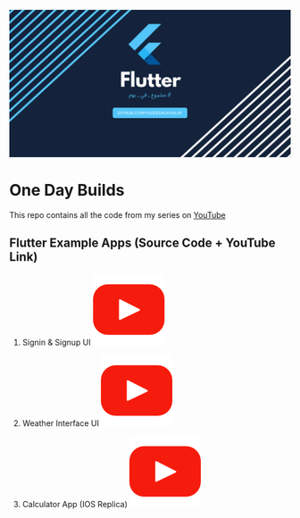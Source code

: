 ![Image](assets/fe.png)

# One Day Builds

This repo contains all the code from my series on [YouTube](https://www.youtube.com/playlist?list=PLBkbvSc-Fwl9d15l47fTjh2NkmZZzBOOp)


## Flutter Example Apps (Source Code + YouTube Link)


1.  Signin & Signup UI [![watch](assets/yt_logo.png)](https://www.youtube.com/watch?v=e0hwUUOmnUs)

2.  Weather Interface UI [![watch](assets/yt_logo.png)](https://www.youtube.com/watch?v=ZQvr3r3J_W0)

3.  Calculator App (IOS Replica) [![watch](assets/yt_logo.png)](https://www.youtube.com/watch?v=seXyW4t69Is)



